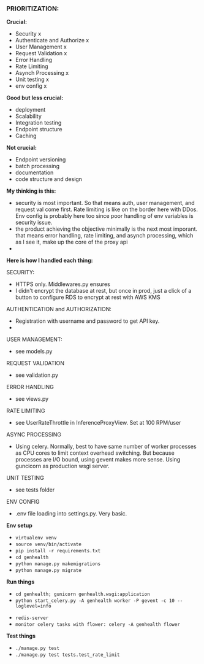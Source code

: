 ### PRIORITIZATION:

**Crucial:**
- Security x
- Authenticate and Authorize x 
- User Management x 
- Request Validation x
- Error Handling
- Rate Limiting
- Asynch Processing x 
- Unit testing x
- env config x 

**Good but less crucial:**
- deployment
- Scalability
- Integration testing
- Endpoint structure
- Caching

**Not crucial:**
- Endpoint versioning
- batch processing
- documentation
- code structure and design

**My thinking is this:**
- security is most important. So that means auth, user management, and request val come first. Rate limiting is like on the border here with DDos. Env config is probably here too since poor handling of env variables is security issue.
- the product achieving the objective minimally is the next most imporant. that means error handling, rate limiting, and asynch processing, which as I see it, make up the core of the proxy api
- 


**Here is how I handled each thing:**

SECURITY:
- HTTPS only. Middlewares.py ensures
- I didn't encrypt the database at rest, but once in prod, just a click of a button to configure RDS to encrypt at rest with AWS KMS

AUTHENTICATION and AUTHORIZATION:
- Registration with username and password to get API key. 
- 

USER MANAGEMENT:
- see models.py

REQUEST VALIDATION
- see validation.py

ERROR HANDLING
- see views.py

RATE LIMITING
- see UserRateThrottle in InferenceProxyView. Set at 100 RPM/user

ASYNC PROCESSING
- Using celery. Normally, best to have same number of worker processes as CPU cores to limit context overhead switching. But because processes are I/O bound, using gevent makes more sense. Using guncicorn as production wsgi server. 

UNIT TESTING
- see tests folder

ENV CONFIG
- .env file loading into settings.py. Very basic. 


**Env setup**
* `virtualenv venv`
* `source venv/bin/activate`
* `pip install -r requirements.txt`
* `cd genhealth`
* `python manage.py makemigrations`
* `python manage.py migrate`

**Run things**

* `cd genhealth; gunicorn genhealth.wsgi:application`
* `python start_celery.py -A genhealth worker -P gevent -c 10 --loglevel=info`
<!-- --pool=solo -->
* `redis-server`
* `monitor celery tasks with flower: celery -A genhealth flower`

**Test things**
* `./manage.py test`
* `./manage.py test tests.test_rate_limit`

